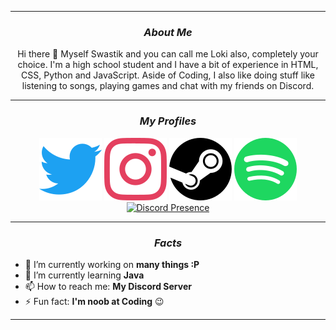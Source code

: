 <!--Copyright 2021 Loki2442 <https://loki2442.github.io/>

Licensed under the Apache License, Version 2.0(the "License");
you may not use this file except in compliance with the License.
You may obtain a copy of the License at

http://www.apache.org/licenses/LICENSE-2.0

Unless required by applicable law or agreed to in writing, software
distributed under the License is distributed on an "AS IS" BASIS,
    WITHOUT WARRANTIES OR CONDITIONS OF ANY KIND, either express or implied.
    See the License for the specific language governing permissions and
limitations under the License.
-->

<hr>
<div align = "center">
    
### <i> About Me</i>
    
Hi there 👋 Myself Swastik and you can call me Loki also, completely your choice. I'm a high school student and I have a bit of experience in HTML, CSS, Python and JavaScript. Aside of Coding, I also like doing stuff like listening to songs, playing games and chat with my friends on Discord.
</div>
<div align = "center">
<hr>
  
<!--Current Status-->

### <i> My Profiles </i>

[![Twitter Profile](./Icons/twitter.svg)](https://twitter.com/SwastikofIndia)
[![Instagram Profile](./Icons/instagram.svg)](https://www.instagram.com/ig_loki2442/) 
[![Steam Profile](./Icons/steam.svg)](https://steamcommunity.com/profiles/76561198984209411) 
[![Spotify](./Icons/spotify.svg)](https://open.spotify.com/user/iixxrn70fbza27p1c6q32fepo)
<br>
[![Discord Presence](https://lanyard-profile-readme.vercel.app/api/600286650509295616)](https://discord.com/users/600286650509295616)
<hr>

<!--Factual Information-->

### <i> Facts </i>
</div>

- 🔭 I’m currently working on **many things :P**
- 🌱 I’m currently learning **Java**
- 📫 How to reach me: **My Discord Server**
- ⚡ Fun fact: **I'm noob at Coding** 😉

<hr>
